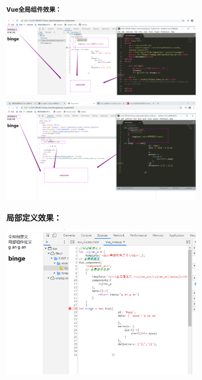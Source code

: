 ### Vue全局组件效果：

![image-20200824104357819](static\image\image-20200824104357819.png)

![image-20200824104559187](static\image\image-20200824104559187.png)

## 局部定义效果：

![image-20200824112532902](static\image\image-20200824112532902.png)